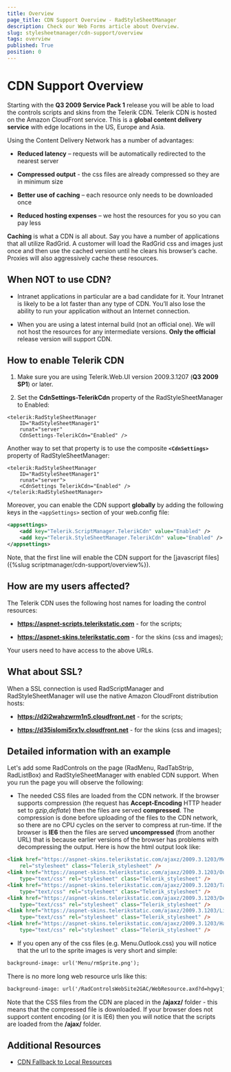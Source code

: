 ```yaml
---
title: Overview
page_title: CDN Support Overview - RadStyleSheetManager
description: Check our Web Forms article about Overview.
slug: stylesheetmanager/cdn-support/overview
tags: overview
published: True
position: 0
---
```


# CDN Support Overview



Starting with the **Q3 2009 Service Pack 1** release you will be able to load the controls scripts and skins from the Telerik CDN. Telerik CDN is hosted on the Amazon CloudFront service. This is a **global content delivery service** with edge locations in the US, Europe and Asia.

Using the Content Delivery Network has a number of advantages:

* **Reduced latency** – requests will be automatically redirected to the nearest server

* **Compressed output** - the css files are already compressed so they are in minimum size

* **Better use of caching** – each resource only needs to be downloaded once

* **Reduced hosting expenses** – we host the resources for you so you can pay less



**Caching** is what a CDN is all about. Say you have a number of applications that all utilize RadGrid. A customer will load the RadGrid css and images just once and then use the cached version until he clears his browser’s cache. Proxies will also aggressively cache these resources.

## When NOT to use CDN?

* Intranet applications in particular are a bad candidate for it. Your Intranet is likely to be a lot faster than any type of CDN. You’ll also lose the ability to run your application without an Internet connection.

* When you are using a latest internal build (not an official one). We will not host the resources for any intermediate versions. **Only the official** release version will support CDN.



## How to enable Telerik CDN

1. Make sure you are using Telerik.Web.UI version 2009.3.1207 (**Q3 2009 SP1**) or later.

2. Set the **CdnSettings-TelerikCdn** property of the RadStyleSheetManager to Enabled:

````ASPNET
<telerik:RadStyleSheetManager 
    ID="RadStyleSheetManager1" 
    runat="server" 
    CdnSettings-TelerikCdn="Enabled" />
````



Another way to set that property is to use the composite **`<CdnSettings>`** property of RadStyleSheetManager:

````ASPNET
<telerik:RadStyleSheetManager 
    ID="RadStyleSheetManager1" 
    runat="server">
    <CdnSettings TelerikCdn="Enabled" />
</telerik:RadStyleSheetManager>
````



Moreover, you can enable the CDN support **globally** by adding the following keys in the `<appSettings>` section of your web.config file:

````XML
<appsettings>   
    <add key="Telerik.ScriptManager.TelerikCdn" value="Enabled" />   
    <add key="Telerik.StyleSheetManager.TelerikCdn" value="Enabled" />
</appsettings>
````



Note, that the first line will enable the CDN support for the [javascript files]({%slug scriptmanager/cdn-support/overview%}).

## How are my users affected?

The Telerik CDN uses the following host names for loading the control resources:

* **https://aspnet-scripts.telerikstatic.com** - for the scripts;

* **https://aspnet-skins.telerikstatic.com** - for the skins (css and images);

Your users need to have access to the above URLs.



## What about SSL?

When a SSL connection is used RadScriptManager and RadStyleSheetManager will use the native Amazon CloudFront distribution hosts:

* **https://d2i2wahzwrm1n5.cloudfront.net** - for the scripts;

* **https://d35islomi5rx1v.cloudfront.net** - for the skins (css and images);



## Detailed information with an example

Let's add some RadControls on the page (RadMenu, RadTabStrip, RadListBox) and RadStyleSheetManager with enabled CDN support. When you run the page you will observe the following:

* The needed CSS files are loaded from the CDN network. If the browser supports compression (the request has **Accept-Encoding** HTTP header set to *gzip,deflate*) then the files are served **compressed**. The compression is done before uploading of the files to the CDN network, so there are no CPU cycles on the server to compress at run-time. If the browser is **IE6** then the files are served **uncompressed** (from another URL) that is because earlier versions of the browser has problems with decompressing the output. Here is how the html output look like:

````HTML
<link href="https://aspnet-skins.telerikstatic.com/ajaxz/2009.3.1203/Menu.css" type="text/css"
	rel="stylesheet" class="Telerik_stylesheet" />
<link href="https://aspnet-skins.telerikstatic.com/ajaxz/2009.3.1203/Outlook/Menu.Outlook.css"
	type="text/css" rel="stylesheet" class="Telerik_stylesheet" />
<link href="https://aspnet-skins.telerikstatic.com/ajaxz/2009.3.1203/TabStrip.css"
	type="text/css" rel="stylesheet" class="Telerik_stylesheet" />
<link href="https://aspnet-skins.telerikstatic.com/ajaxz/2009.3.1203/Default/TabStrip.Default.css"
	type="text/css" rel="stylesheet" class="Telerik_stylesheet" />
<link href="https://aspnet-skins.telerikstatic.com/ajaxz/2009.3.1203/ListBox.css"
	type="text/css" rel="stylesheet" class="Telerik_stylesheet" />
<link href="https://aspnet-skins.telerikstatic.com/ajaxz/2009.3.1203/Hay/ListBox.Hay.css"
	type="text/css" rel="stylesheet" class="Telerik_stylesheet" />
````
	
* If you open any of the css files (e.g. Menu.Outlook.css) you will notice that the url to the sprite images is very short and simple:

````XML
background-image: url('Menu/rmSprite.png');
````



There is no more long web resource urls like this:

````XML
background-image: url('/RadControlsWebSite2GAC/WebResource.axd?d=hgwy1jK8IjC5j7HbbfVh_E6saCEiqXDW9eAimnKa_bS60KBM4_SI-KvArO1mPviVyV_axd&t=633954571805516704');
````



Note that the CSS files from the CDN are placed in the **/ajaxz/** folder - this means that the compressed file is downloaded. If your browser does not support content encoding (or it is IE6) then you will notice that the scripts are loaded from the **/ajax/** folder.


## Additional Resources

* [CDN Fallback to Local Resources](https://www.telerik.com/support/code-library/cdn-fallback)

